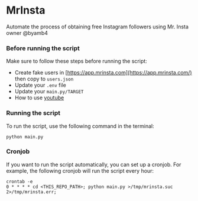 # MrInsta
Automate the process of obtaining free Instagram followers using Mr. Insta owner @byamb4

### Before running the script
Make sure to follow these steps before running the script:

- Create fake users in [https://app.mrinsta.com](https://app.mrinsta.com/) then copy to `users.json`
- Update your `.env` file
- Update your `main.py/TARGET`
- How to use [youtube](https://youtu.be/_9Hc-cdZ_c8) 

### Running the script
To run the script, use the following command in the terminal:

```
python main.py
```

### Cronjob
If you want to run the script automatically, you can set up a cronjob. For example, the following cronjob will run the script every hour:

```
crontab -e
0 * * * * cd <THIS_REPO_PATH>; python main.py >/tmp/mrinsta.suc 2>/tmp/mrinsta.err;
```
